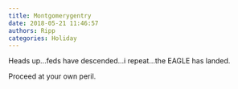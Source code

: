 ```yaml
---
title: Montgomerygentry
date: 2018-05-21 11:46:57
authors: Ripp
categories: Holiday
---
```


 Heads up...feds have descended...i repeat...the EAGLE has landed. 

Proceed at your own peril.